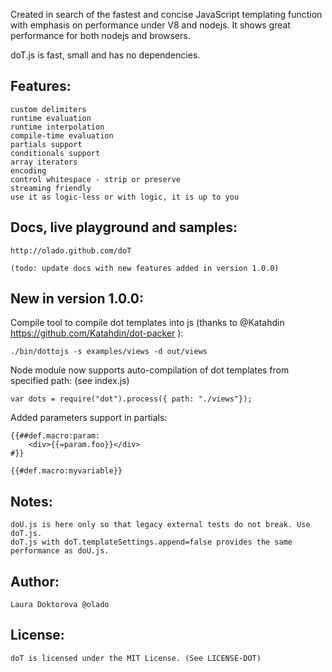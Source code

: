 Created in search of the fastest and concise JavaScript templating function with emphasis on performance under V8 and nodejs. It shows great performance for both nodejs and browsers.

doT.js is fast, small and has no dependencies.

## Features:
    custom delimiters
    runtime evaluation
    runtime interpolation
    compile-time evaluation
    partials support
    conditionals support
    array iterators
    encoding
    control whitespace - strip or preserve
    streaming friendly
    use it as logic-less or with logic, it is up to you

## Docs, live playground and samples:
    http://olado.github.com/doT

    (todo: update docs with new features added in version 1.0.0)

## New in version 1.0.0:

Compile tool to compile dot templates into js (thanks to @Katahdin https://github.com/Katahdin/dot-packer ):

	./bin/dottojs -s examples/views -d out/views

Node module now supports auto-compilation of dot templates from specified path: (see index.js)

	var dots = require("dot").process({ path: "./views"});

Added parameters support in partials:

	{{##def.macro:param:
		<div>{{=param.foo}}</div>
	#}}

	{{#def.macro:myvariable}}

## Notes:
    doU.js is here only so that legacy external tests do not break. Use doT.js.
    doT.js with doT.templateSettings.append=false provides the same performance as doU.js.

## Author:
	Laura Doktorova @olado

## License:
    doT is licensed under the MIT License. (See LICENSE-DOT)
